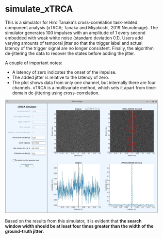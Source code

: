 # simulate_xTRCA
This is a simulator for Hiro Tanaka's cross-correlation task-related component analysis (xTRCA; Tanaka and Miyakoshi, 2019 NeuroImage). The simulator generates 100 impulses with an amplitude of 1 every second embedded with weak white noise (standard deviation 0.1). Users add varying amounts of temporal jitter so that the trigger label and actual latency of the trigger signal are no longer consistent. Finally, the algorithm de-jittering the data to recover the states before adding the jitter.

A couple of important notes:

- A latency of zero indicates the onset of the impulse.
- The added jitter is relative to the latency of zero.
- The plot shows data from only one channel, but internally there are four channels. xTRCA is a multivariate method, which sets it apart from time-domain de-jittering using cross-correlation.

<img src="images/screenshot001.jpg" alt="The main GUI." width="1200" />

Based on the results from this simulator, it is evident that **the search window width should be at least four times greater than the width of the ground-truth jitter**.

